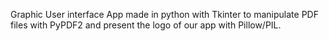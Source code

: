 Graphic User interface App made in python with Tkinter to manipulate PDF files with PyPDF2 and present the logo of our app with Pillow/PIL.
